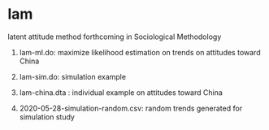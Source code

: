 # lam 

latent attitude method forthcoming in Sociological Methodology 

1. lam-ml.do: maximize likelihood estimation on trends on attitudes toward China 

2. lam-sim.do: simulation example 

3. lam-china.dta : individual example on attitudes toward China 

4. 2020-05-28-simulation-random.csv: random trends generated for simulation study 
